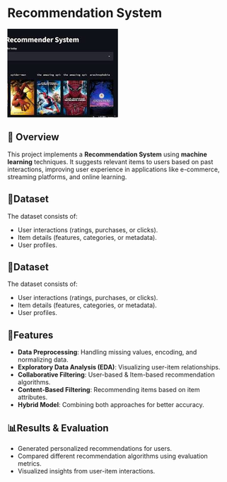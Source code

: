 
# Recommendation System

![Image_Alt](r.jpeg)

## 📌 Overview  
This project implements a **Recommendation System** using **machine learning** techniques. It suggests relevant items to users based on past interactions, improving user experience in applications like e-commerce, streaming platforms, and online learning.




## 📂Dataset  
The dataset consists of:  
- User interactions (ratings, purchases, or clicks).  
- Item details (features, categories, or metadata).  
- User profiles.



## 📂Dataset  
The dataset consists of:  
- User interactions (ratings, purchases, or clicks).  
- Item details (features, categories, or metadata).  
- User profiles.



## 🚀Features  
- **Data Preprocessing**: Handling missing values, encoding, and normalizing data.  
- **Exploratory Data Analysis (EDA)**: Visualizing user-item relationships.  
- **Collaborative Filtering**: User-based & Item-based recommendation algorithms.  
- **Content-Based Filtering**: Recommending items based on item attributes.  
- **Hybrid Model**: Combining both approaches for better accuracy. 

## 📊Results & Evaluation
- Generated personalized recommendations for users.
- Compared different recommendation algorithms using evaluation metrics.
- Visualized insights from user-item interactions.
